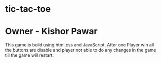 # tic-tac-toe
# Owner - Kishor Pawar
This game is build using html,css and JavaScript.
After one Player win all the buttons are disable and player not able to do any changes in the game till the game will restart.
